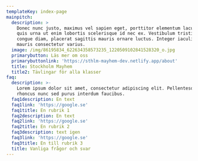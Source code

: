 ```yaml
---
templateKey: index-page
mainpitch:
  description: >
    Donec nunc justo, maximus vel sapien eget, porttitor elementum lacus. Mauris
    quis urna ut enim lobortis scelerisque id nec ex. Vestibulum tristique
    congue diam, placerat sagittis mauris ornare luctus. Integer iaculis quam ut
    mauris consectetur varius. 
  image: /img/86195834_622634358573235_1220509102841528320_o.jpg
  primarybutton: Läs mer om oss
  primarybuttonlink: 'https://sthlm-mayhem-dev.netlify.app/about'
  title: Stockholm Mayhem
  title2: Tävlingar för alla klasser
faq:
  description: >-
    Lorem ipsum dolor sit amet, consectetur adipiscing elit. Pellentesque
    rhoncus nunc sed purus interdum faucibus.
  faq1description: En text
  faq1link: 'https://google.se'
  faq1title: En rubrik 1
  faq2description: En text
  faq2link: 'https://google.se'
  faq2title: En rubrik 2
  faq3description: text igen
  faq3link: 'https://google.se'
  faq3title: En till rubrik 3
  title: Vanliga frågor och svar
---
```


